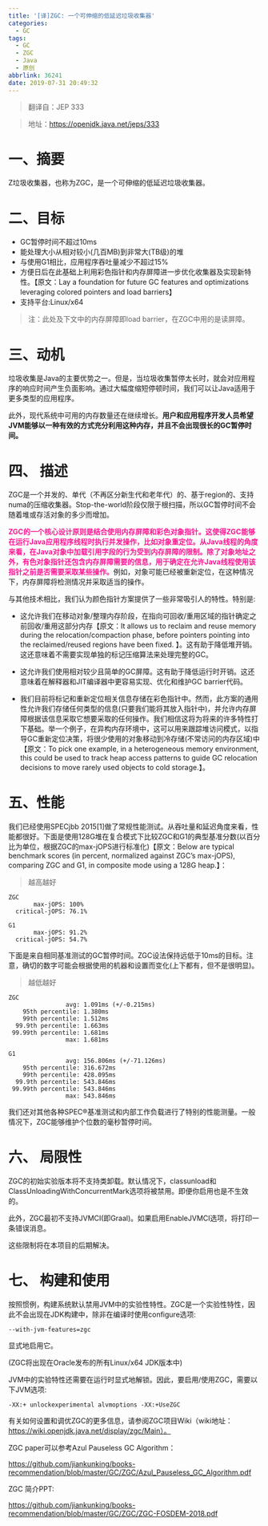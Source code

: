 ```yaml
---
title: '[译]ZGC: 一个可伸缩的低延迟垃圾收集器'
categories:
  - GC
tags:
  - GC
  - ZGC
  - Java
  - 原创
abbrlink: 36241
date: 2019-07-31 20:49:32
---
```


> 翻译自：JEP 333

<!-- more -->

> 地址：https://openjdk.java.net/jeps/333

# 一、摘要
Z垃圾收集器，也称为ZGC，是一个可伸缩的低延迟垃圾收集器。

# 二、目标

* GC暂停时间不超过10ms
* 能处理大小从相对较小(几百MB)到非常大(TB级)的堆
* 与使用G1相比，应用程序吞吐量减少不超过15%
* 方便日后在此基础上利用彩色指针和内存屏障进一步优化收集器及实现新特性。【原文：Lay a foundation for future GC features and optimizations leveraging colored pointers and load barriers】
* 支持平台:Linux/x64

> 注：此处及下文中的内存屏障即load barrier，在ZGC中用的是读屏障。


# 三、动机

垃圾收集是Java的主要优势之一。但是，当垃圾收集暂停太长时，就会对应用程序的响应时间产生负面影响。通过大幅度缩短停顿时间，我们可以让Java适用于更多类型的应用程序。

此外，现代系统中可用的内存数量还在继续增长。**用户和应用程序开发人员希望JVM能够以一种有效的方式充分利用这种内存，并且不会出现很长的GC暂停时间。**

# 四、 描述

ZGC是一个并发的、单代（不再区分新生代和老年代）的、基于region的、支持numa的压缩收集器。Stop-the-world阶段仅限于根扫描，所以GC暂停时间不会随着堆或存活对象的多少而增加。

<font color=DeepPink>**ZGC的一个核心设计原则是结合使用内存屏障和彩色对象指针。这使得ZGC能够在运行Java应用程序线程时执行并发操作，比如对象重定位。从Java线程的角度来看，在Java对象中加载引用字段的行为受到内存屏障的限制。除了对象地址之外，有色对象指针还包含内存屏障需要的信息，用于确定在允许Java线程使用该指针之前是否需要采取某些操作。**</font>例如，对象可能已经被重新定位，在这种情况下，内存屏障将检测情况并采取适当的操作。

与其他技术相比，我们认为颜色指针方案提供了一些非常吸引人的特性。特别是:
* 这允许我们在移动对象/整理内存阶段，在指向可回收/重用区域的指针确定之前回收/重用这部分内存【原文：It allows us to reclaim and reuse memory during the relocation/compaction phase, before pointers pointing into the reclaimed/reused regions have been fixed. 】。这有助于降低堆开销。这还意味着不需要实现单独的标记压缩算法来处理完整的GC。

* 这允许我们使用相对较少且简单的GC屏障。这有助于降低运行时开销。这还意味着在解释器和JIT编译器中更容易实现、优化和维护GC barrier代码。

* 我们目前将标记和重新定位相关信息存储在彩色指针中。然而，此方案的通用性允许我们存储任何类型的信息(只要我们能将其放入指针中)，并允许内存屏障根据该信息采取它想要采取的任何操作。我们相信这将为将来的许多特性打下基础。举一个例子，在异构内存环境中，这可以用来跟踪堆访问模式，以指导GC重新定位决策，将很少使用的对象移动到冷存储(不常访问的内存区域)中【原文：To pick one example, in a heterogeneous memory environment, this could be used to track heap access patterns to guide GC relocation decisions to move rarely used objects to cold storage.】。

# 五、性能

我们已经使用SPECjbb 2015[1]做了常规性能测试。从吞吐量和延迟角度来看，性能都很好。下面是使用128G堆在复合模式下比较ZGC和G1的典型基准分数(以百分比为单位，根据ZGC的max-jOPS进行标准化)【原文：Below are typical benchmark scores (in percent, normalized against ZGC’s max-jOPS), comparing ZGC and G1, in composite mode using a 128G heap.】：
>越高越好
```
ZGC
       max-jOPS: 100%
  critical-jOPS: 76.1%

G1
       max-jOPS: 91.2%
  critical-jOPS: 54.7%
```
下面是来自相同基准测试的GC暂停时间。ZGC设法保持远低于10ms的目标。注意，确切的数字可能会根据使用的机器和设置而变化(上下都有，但不是很明显)。
> 越低越好
```
ZGC
                avg: 1.091ms (+/-0.215ms)
    95th percentile: 1.380ms
    99th percentile: 1.512ms
  99.9th percentile: 1.663ms
 99.99th percentile: 1.681ms
                max: 1.681ms

G1
                avg: 156.806ms (+/-71.126ms)
    95th percentile: 316.672ms
    99th percentile: 428.095ms
  99.9th percentile: 543.846ms
 99.99th percentile: 543.846ms
                max: 543.846ms
```
我们还对其他各种SPEC®基准测试和内部工作负载进行了特别的性能测量。一般情况下，ZGC能够维护个位数的毫秒暂停时间。

# 六、 局限性

ZGC的初始实验版本将不支持类卸载。默认情况下，classunload和ClassUnloadingWithConcurrentMark选项将被禁用。即便你启用也是不生效的。

此外，ZGC最初不支持JVMCI(即Graal)。如果启用EnableJVMCI选项，将打印一条错误消息。

这些限制将在本项目的后期解决。

# 七、 构建和使用

按照惯例，构建系统默认禁用JVM中的实验性特性。ZGC是一个实验性特性，因此不会出现在JDK构建中，除非在编译时使用configure选项:
```
--with-jvm-features=zgc
```
显式地启用它。

(ZGC将出现在Oracle发布的所有Linux/x64 JDK版本中)

JVM中的实验特性还需要在运行时显式地解锁。因此，要启用/使用ZGC，需要以下JVM选项:
```
-XX:+ unlockexperimental alvmoptions -XX:+UseZGC
```
有关如何设置和调优ZGC的更多信息，请参阅ZGC项目Wiki（wiki地址：https://wiki.openjdk.java.net/display/zgc/Main）。

ZGC paper可以参考Azul Pauseless GC Algorithm：

https://github.com/jiankunking/books-recommendation/blob/master/GC/ZGC/Azul_Pauseless_GC_Algorithm.pdf

ZGC 简介PPT:

https://github.com/jiankunking/books-recommendation/blob/master/GC/ZGC/ZGC-FOSDEM-2018.pdf